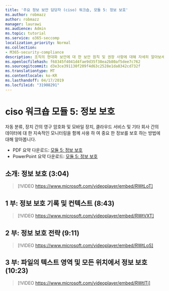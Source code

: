 ```yaml
---
title: '주요 정보 보안 담당자 (ciso) 워크숍, 모듈 5: 정보 보호'
ms.author: robmazz
author: robmazz
manager: laurawi
ms.audience: Admin
ms.topic: tutorial
ms.service: o365-seccomp
localization_priority: Normal
ms.collection:
- M365-security-compliance
description: 조직의 현대화 보안에 대 한 보안 원칙 및 권장 사항에 대해 자세히 알아보세요.
ms.openlocfilehash: f68345f4041d4fae9d35f38ea2b80af5dee7c762
ms.sourcegitcommit: d3e3ce391130f209f4d63c2528e1da8342cd732f
ms.translationtype: MT
ms.contentlocale: ko-KR
ms.lasthandoff: 04/17/2019
ms.locfileid: "31908291"
---
```

# <a name="ciso-workshop-module-5-information-protection"></a>ciso 워크숍 모듈 5: 정보 보호

자동 분류, 장치 간의 영구 암호화 및 모바일 장치, 클라우드 서비스 및 기타 회사 간의 데이터에 대 한 지속적인 모니터링을 함께 사용 하 여 중요 한 정보를 보호 하는 방법에 대해 알아봅니다.

- PDF 요약 다운로드: [모듈 5: 정보 보호](media/ciso-workshop-5-information-protection-strategy.pdf)
- PowerPoint 요약 다운로드: [모듈 5: 정보 보호](https://docs.microsoft.com/office365/securitycompliance/media/ciso-workshop-5-information-protection-strategy.pptx)

## <a name="introduction-information-protection-304"></a>소개: 정보 보호 (3:04)

> [!VIDEO https://www.microsoft.com/videoplayer/embed/RWtLoT]

## <a name="part-1-information-protection-history-and-context-843"></a>1 부: 정보 보호 기록 및 컨텍스트 (8:43)

> [!VIDEO https://www.microsoft.com/videoplayer/embed/RWtVXT]

## <a name="part-2-information-protection-strategy-911"></a>2 부: 정보 보호 전략 (9:11)

> [!VIDEO https://www.microsoft.com/videoplayer/embed/RWtLoS]

## <a name="part-3-story-of-a-file-and-protecting-information-anywhere-1023"></a>3 부: 파일의 텍스트 영역 및 모든 위치에서 정보 보호 (10:23)

> [!VIDEO https://www.microsoft.com/videoplayer/embed/RWtITi]
